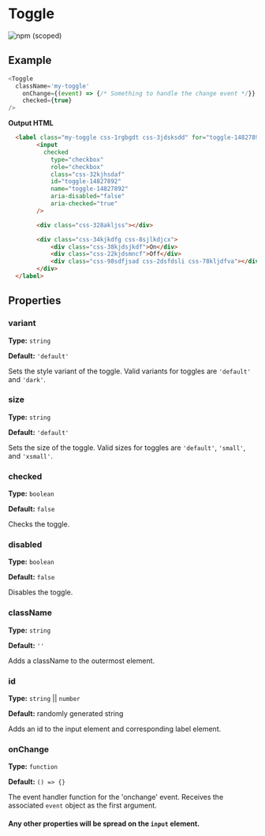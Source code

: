 # Toggle

![npm (scoped)](https://img.shields.io/npm/v/@leafygreen-ui/toggle.svg)

## Example

```Javascript
<Toggle
  className='my-toggle'
	onChange={(event) => {/* Something to handle the change event */}}
	checked={true}
/>
```

**Output HTML**

```HTML
  <label class="my-toggle css-1rgbgdt css-3jdsksdd" for="toggle-14827892">
		<input
		  checked
			type="checkbox"
			role="checkbox"
			class="css-32kjhsdaf"
			id="toggle-14827892"
			name="toggle-14827892"
			aria-disabled="false"
			aria-checked="true"
		/>

		<div class="css-328akljss"></div>

		<div class="css-34kjkdfg css-8sjlkdjcx">
			<div class="css-38kjdsjkdf">On</div>
			<div class="css-22kjdsmncf">Off</div>
			<div class="css-98sdfjsad css-2dsfdsli css-78kljdfva"></div>
		</div>
  </label>
```

## Properties

### variant

**Type:** `string`

**Default:** `'default'`

Sets the style variant of the toggle. Valid variants for toggles are `'default'` and `'dark'`.

### size

**Type:** `string`

**Default:** `'default'`

Sets the size of the toggle. Valid sizes for toggles are `'default'`, `'small'`, and `'xsmall'`.

### checked

**Type:** `boolean`

**Default:** `false`

Checks the toggle.

### disabled

**Type:** `boolean`

**Default:** `false`

Disables the toggle.

### className

**Type:** `string`

**Default:** `''`

Adds a className to the outermost element.

### id

**Type:** `string` || `number`

**Default:** randomly generated string

Adds an id to the input element and corresponding label element.

### onChange

**Type:** `function`

**Default:** `() => {}`

The event handler function for the 'onchange' event. Receives the associated `event` object as the first argument.

#### Any other properties will be spread on the `input` element.
